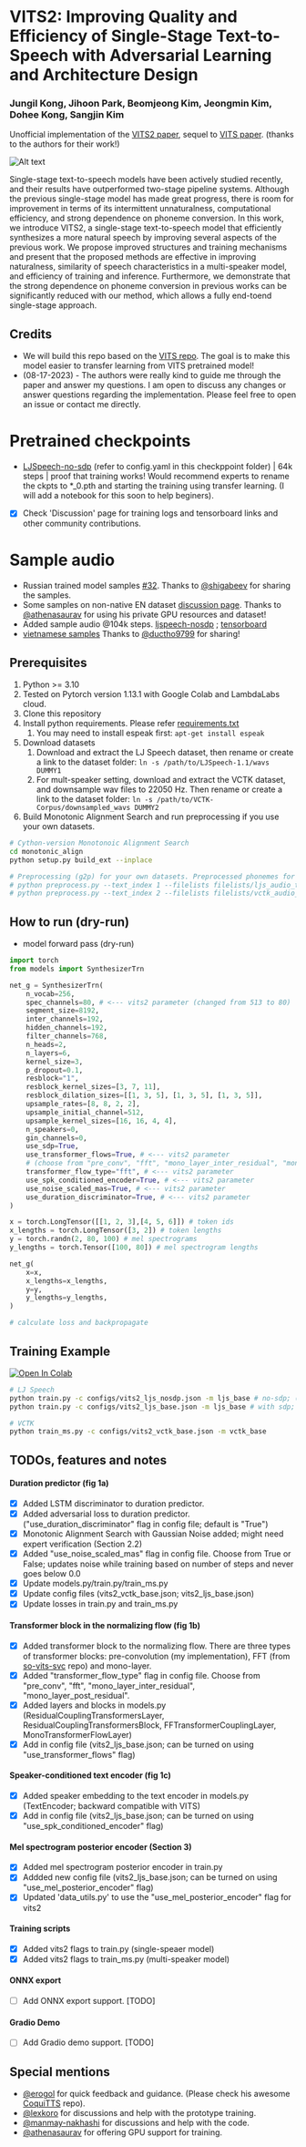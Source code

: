 # VITS2: Improving Quality and Efficiency of Single-Stage Text-to-Speech with Adversarial Learning and Architecture Design
### Jungil Kong, Jihoon Park, Beomjeong Kim, Jeongmin Kim, Dohee Kong, Sangjin Kim 
Unofficial implementation of the [VITS2 paper](https://arxiv.org/abs/2307.16430), sequel to [VITS paper](https://arxiv.org/abs/2106.06103). (thanks to the authors for their work!)

![Alt text](resources/image.png)

Single-stage text-to-speech models have been actively studied recently, and their results have outperformed two-stage pipeline systems. Although the previous single-stage model has made great progress, there is room for improvement in terms of its intermittent unnaturalness, computational efficiency, and strong dependence on phoneme conversion. In this work, we introduce VITS2, a single-stage text-to-speech model that efficiently synthesizes a more natural speech by improving several aspects of the previous work. We propose improved structures and training mechanisms and present that the proposed methods are effective in improving naturalness, similarity of speech characteristics in a multi-speaker model, and efficiency of training and inference. Furthermore, we demonstrate that the strong dependence on phoneme conversion in previous works can be significantly reduced with our method, which allows a fully end-toend single-stage approach.

## Credits
- We will build this repo based on the [VITS repo](https://github.com/jaywalnut310/vits). The goal is to make this model easier to transfer learning from VITS pretrained model!
- (08-17-2023) - The authors were really kind to guide me through the paper and answer my questions. I am open to discuss any changes or answer questions regarding the implementation. Please feel free to open an issue or contact me directly.

# Pretrained checkpoints
- [LJSpeech-no-sdp](https://drive.google.com/drive/folders/1U-1EqBMXqmEqK0aUhbCJOquowbvKkLmc?usp=sharing) (refer to config.yaml in this checkppoint folder) | 64k steps | proof that training works!
Would recommend experts to rename the ckpts to *_0.pth and starting the training using transfer learning. (I will add a notebook for this soon to help beginers).
- [x] Check 'Discussion' page for training logs and tensorboard links and other community contributions.

# Sample audio
- Russian trained model samples [#32](https://github.com/p0p4k/vits2_pytorch/discussions/32). Thanks to [@shigabeev](https://github.com/shigabeev) for sharing the samples.
- Some samples on non-native EN dataset [discussion page](https://github.com/p0p4k/vits2_pytorch/discussions/18). Thanks to [@athenasaurav](https://github.com/athenasaurav) for using his private GPU resources and dataset!
- Added sample audio @104k steps. [ljspeech-nosdp](resources/test.wav) ; [tensorboard](https://github.com/p0p4k/vits2_pytorch/discussions/12)
- [vietnamese samples](https://github.com/p0p4k/vits2_pytorch/pull/10#issuecomment-1682307529) Thanks to [@ductho9799](https://github.com/ductho9799) for sharing!

## Prerequisites
1. Python >= 3.10
2. Tested on Pytorch version 1.13.1 with Google Colab and LambdaLabs cloud.
3. Clone this repository
4. Install python requirements. Please refer [requirements.txt](requirements.txt)
    1. You may need to install espeak first: `apt-get install espeak`
5. Download datasets
    1. Download and extract the LJ Speech dataset, then rename or create a link to the dataset folder: `ln -s /path/to/LJSpeech-1.1/wavs DUMMY1`
    1. For mult-speaker setting, download and extract the VCTK dataset, and downsample wav files to 22050 Hz. Then rename or create a link to the dataset folder: `ln -s /path/to/VCTK-Corpus/downsampled_wavs DUMMY2`
6. Build Monotonic Alignment Search and run preprocessing if you use your own datasets.

```sh
# Cython-version Monotonoic Alignment Search
cd monotonic_align
python setup.py build_ext --inplace

# Preprocessing (g2p) for your own datasets. Preprocessed phonemes for LJ Speech and VCTK have been already provided.
# python preprocess.py --text_index 1 --filelists filelists/ljs_audio_text_train_filelist.txt filelists/ljs_audio_text_val_filelist.txt filelists/ljs_audio_text_test_filelist.txt 
# python preprocess.py --text_index 2 --filelists filelists/vctk_audio_sid_text_train_filelist.txt filelists/vctk_audio_sid_text_val_filelist.txt filelists/vctk_audio_sid_text_test_filelist.txt
```

## How to run (dry-run)
- model forward pass (dry-run)
```python
import torch
from models import SynthesizerTrn

net_g = SynthesizerTrn(
    n_vocab=256,
    spec_channels=80, # <--- vits2 parameter (changed from 513 to 80)
    segment_size=8192,
    inter_channels=192,
    hidden_channels=192,
    filter_channels=768,
    n_heads=2,
    n_layers=6,
    kernel_size=3,
    p_dropout=0.1,
    resblock="1", 
    resblock_kernel_sizes=[3, 7, 11],
    resblock_dilation_sizes=[[1, 3, 5], [1, 3, 5], [1, 3, 5]],
    upsample_rates=[8, 8, 2, 2],
    upsample_initial_channel=512,
    upsample_kernel_sizes=[16, 16, 4, 4],
    n_speakers=0,
    gin_channels=0,
    use_sdp=True, 
    use_transformer_flows=True, # <--- vits2 parameter
    # (choose from "pre_conv", "fft", "mono_layer_inter_residual", "mono_layer_post_residual")
    transformer_flow_type="fft", # <--- vits2 parameter 
    use_spk_conditioned_encoder=True, # <--- vits2 parameter
    use_noise_scaled_mas=True, # <--- vits2 parameter
    use_duration_discriminator=True, # <--- vits2 parameter
)

x = torch.LongTensor([[1, 2, 3],[4, 5, 6]]) # token ids
x_lengths = torch.LongTensor([3, 2]) # token lengths
y = torch.randn(2, 80, 100) # mel spectrograms
y_lengths = torch.Tensor([100, 80]) # mel spectrogram lengths

net_g(
    x=x,
    x_lengths=x_lengths,
    y=y,
    y_lengths=y_lengths,
)

# calculate loss and backpropagate
```

## Training Example
[![Open In Colab](https://colab.research.google.com/assets/colab-badge.svg)](https://colab.research.google.com/drive/12iCPWMpKdekM6F1HujYCh5H8PyzrgJN2?usp=sharing)
```sh
# LJ Speech
python train.py -c configs/vits2_ljs_nosdp.json -m ljs_base # no-sdp; (recommended)
python train.py -c configs/vits2_ljs_base.json -m ljs_base # with sdp;

# VCTK
python train_ms.py -c configs/vits2_vctk_base.json -m vctk_base
```

## TODOs, features and notes

#### Duration predictor (fig 1a) 
- [x] Added LSTM discriminator to duration predictor.
- [x] Added adversarial loss to duration predictor. ("use_duration_discriminator" flag in config file; default is "True")
- [x] Monotonic Alignment Search with Gaussian Noise added; might need expert verification (Section 2.2)
- [x] Added "use_noise_scaled_mas" flag in config file. Choose from True or False; updates noise while training based on number of steps and never goes below 0.0
- [x] Update models.py/train.py/train_ms.py
- [x] Update config files (vits2_vctk_base.json; vits2_ljs_base.json)
- [x] Update losses in train.py and train_ms.py
#### Transformer block in the normalizing flow (fig 1b)
- [x] Added transformer block to the normalizing flow. There are three types of transformer blocks: pre-convolution (my implementation), FFT (from [so-vits-svc](https://github.com/svc-develop-team/so-vits-svc/commit/fc8336fffd40c39bdb225c1b041ab4dd15fac4e9) repo) and mono-layer.
- [x] Added "transformer_flow_type" flag in config file. Choose from "pre_conv", "fft", "mono_layer_inter_residual", "mono_layer_post_residual".
- [x] Added layers and blocks in models.py 
(ResidualCouplingTransformersLayer, 
ResidualCouplingTransformersBlock,
FFTransformerCouplingLayer,
MonoTransformerFlowLayer)
- [x] Add in config file (vits2_ljs_base.json; can be turned on using "use_transformer_flows" flag)
#### Speaker-conditioned text encoder (fig 1c)
- [x] Added speaker embedding to the text encoder in models.py (TextEncoder; backward compatible with VITS)
- [x] Add in config file (vits2_ljs_base.json; can be turned on using "use_spk_conditioned_encoder" flag)
#### Mel spectrogram posterior encoder (Section 3)
- [x] Added mel spectrogram posterior encoder in train.py 
- [x] Addded new config file (vits2_ljs_base.json; can be turned on using "use_mel_posterior_encoder" flag)
- [x] Updated 'data_utils.py' to use the "use_mel_posterior_encoder" flag for vits2
#### Training scripts
- [x] Added vits2 flags to train.py (single-speaer model)
- [x] Added vits2 flags to train_ms.py (multi-speaker model)
#### ONNX export
- [ ] Add ONNX export support. [TODO]
#### Gradio Demo
- [ ] Add Gradio demo support. [TODO]
  
## Special mentions
- [@erogol](https://github.com/erogol) for quick feedback and guidance. (Please check his awesome [CoquiTTS](https://github.com/coqui-ai/TTS) repo).
- [@lexkoro](https://github.com/lexkoro) for discussions and help with the prototype training.
- [@manmay-nakhashi](https://github.com/manmay-nakhashi) for discussions and help with the code.
- [@athenasaurav](https://github.com/athenasaurav) for offering GPU support for training.
